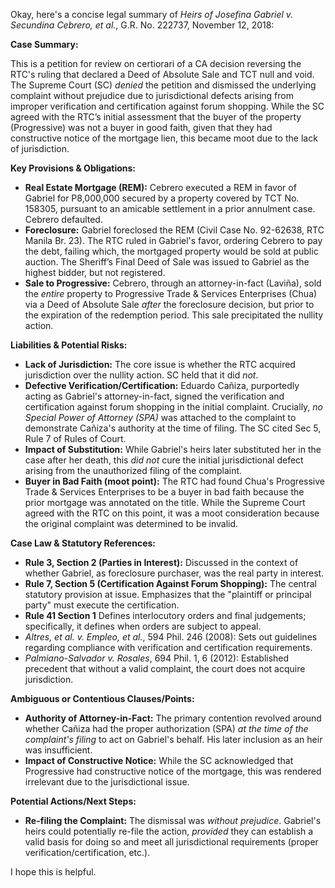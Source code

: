 Okay, here's a concise legal summary of *Heirs of Josefina Gabriel v. Secundina Cebrero, et al.*, G.R. No. 222737, November 12, 2018:

**Case Summary:**

This is a petition for review on certiorari of a CA decision reversing the RTC's ruling that declared a Deed of Absolute Sale and TCT null and void. The Supreme Court (SC) *denied* the petition and dismissed the underlying complaint without prejudice due to jurisdictional defects arising from improper verification and certification against forum shopping.  While the SC agreed with the RTC’s initial assessment that the buyer of the property (Progressive) was not a buyer in good faith, given that they had constructive notice of the mortgage lien, this became moot due to the lack of jurisdiction.

**Key Provisions & Obligations:**

*   **Real Estate Mortgage (REM):** Cebrero executed a REM in favor of Gabriel for P8,000,000 secured by a property covered by TCT No. 158305, pursuant to an amicable settlement in a prior annulment case. Cebrero defaulted.
*   **Foreclosure:** Gabriel foreclosed the REM (Civil Case No. 92-62638, RTC Manila Br. 23). The RTC ruled in Gabriel's favor, ordering Cebrero to pay the debt, failing which, the mortgaged property would be sold at public auction. The Sheriff’s Final Deed of Sale was issued to Gabriel as the highest bidder, but not registered.
*   **Sale to Progressive:**  Cebrero, through an attorney-in-fact (Laviña), sold the *entire* property to Progressive Trade & Services Enterprises (Chua) via a Deed of Absolute Sale *after* the foreclosure decision, but prior to the expiration of the redemption period. This sale precipitated the nullity action.

**Liabilities & Potential Risks:**

*   **Lack of Jurisdiction:** The core issue is whether the RTC acquired jurisdiction over the nullity action. SC held that it did *not*.
*   **Defective Verification/Certification:** Eduardo Cañiza, purportedly acting as Gabriel's attorney-in-fact, signed the verification and certification against forum shopping in the initial complaint. Crucially, *no Special Power of Attorney (SPA)* was attached to the complaint to demonstrate Cañiza's authority at the time of filing. The SC cited Sec 5, Rule 7 of Rules of Court.
*   **Impact of Substitution:** While Gabriel's heirs later substituted her in the case after her death, this *did not* cure the initial jurisdictional defect arising from the unauthorized filing of the complaint.
*   **Buyer in Bad Faith (moot point):** The RTC had found Chua's Progressive Trade & Services Enterprises to be a buyer in bad faith because the prior mortgage was annotated on the title. While the Supreme Court agreed with the RTC on this point, it was a moot consideration because the original complaint was determined to be invalid.

**Case Law & Statutory References:**

*   **Rule 3, Section 2 (Parties in Interest):**  Discussed in the context of whether Gabriel, as foreclosure purchaser, was the real party in interest.
*   **Rule 7, Section 5 (Certification Against Forum Shopping):** The central statutory provision at issue.  Emphasizes that the "plaintiff or principal party" must execute the certification.
*   **Rule 41 Section 1** Defines interlocutory orders and final judgements; specifically, it defines when orders are subject to appeal.
*   *Altres, et al. v. Empleo, et al.*, 594 Phil. 246 (2008): Sets out guidelines regarding compliance with verification and certification requirements.
*   *Palmiano-Salvador v. Rosales*, 694 Phil. 1, 6 (2012): Established precedent that without a valid complaint, the court does not acquire jurisdiction.

**Ambiguous or Contentious Clauses/Points:**

*   **Authority of Attorney-in-Fact:** The primary contention revolved around whether Cañiza had the proper authorization (SPA) *at the time of the complaint's filing* to act on Gabriel's behalf. His later inclusion as an heir was insufficient.
*   **Impact of Constructive Notice:** While the SC acknowledged that Progressive had constructive notice of the mortgage, this was rendered irrelevant due to the jurisdictional issue.

**Potential Actions/Next Steps:**

*   **Re-filing the Complaint:** The dismissal was *without prejudice*.  Gabriel's heirs could potentially re-file the action, *provided* they can establish a valid basis for doing so and meet all jurisdictional requirements (proper verification/certification, etc.).

I hope this is helpful.
